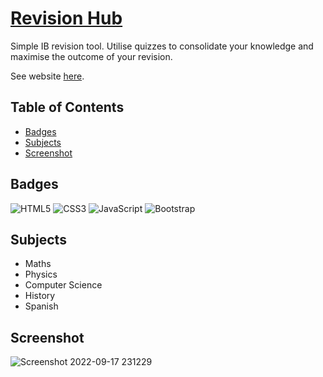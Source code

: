 # [Revision Hub](http://revisionhub.tech/)
Simple IB revision tool. Utilise quizzes to consolidate your knowledge and maximise the outcome of your revision. 

See website [here](http://revisionhub.tech/).

## Table of Contents
* [Badges](#badges)
* [Subjects](#subjects)
* [Screenshot](#screenshot)

## Badges
![HTML5](https://img.shields.io/badge/html5-%23E34F26.svg?style=for-the-badge&logo=html5&logoColor=white)
![CSS3](https://img.shields.io/badge/css3-%231572B6.svg?style=for-the-badge&logo=css3&logoColor=white)
![JavaScript](https://img.shields.io/badge/javascript-%23323330.svg?style=for-the-badge&logo=javascript&logoColor=%23F7DF1E)
![Bootstrap](https://img.shields.io/badge/bootstrap-%23563D7C.svg?style=for-the-badge&logo=bootstrap&logoColor=white)

## Subjects
- Maths
- Physics
- Computer Science
- History
- Spanish

## Screenshot
![Screenshot 2022-09-17 231229](https://user-images.githubusercontent.com/112906942/190878016-a1b692f4-f347-413a-9dbb-94659a75ec4d.png)
